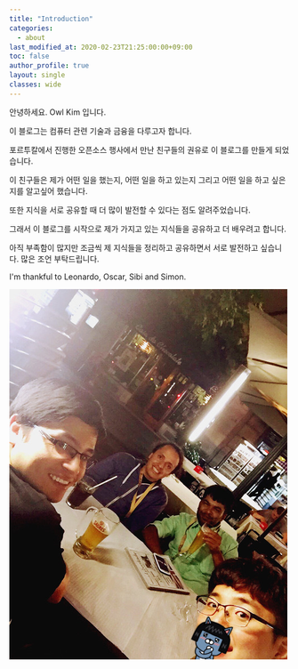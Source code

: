 ```yaml
---
title: "Introduction"
categories:
  - about
last_modified_at: 2020-02-23T21:25:00:00+09:00
toc: false
author_profile: true
layout: single
classes: wide
---
```



안녕하세요. Owl Kim 입니다.

이 블로그는 컴퓨터 관련 기술과 금융을 다루고자 합니다.

포르투칼에서 진행한 오픈소스 행사에서 만난 친구들의 권유로 이 블로그를 만들게 되었습니다.

이 친구들은 제가 어떤 일을 했는지, 어떤 일을 하고 있는지 그리고 어떤 일을 하고 싶은지를 알고싶어 했습니다.

또한 지식을 서로 공유할 때 더 많이 발전할 수 있다는 점도 알려주었습니다.

그래서 이 블로그를 시작으로 제가 가지고 있는 지식들을 공유하고 더 배우려고 합니다.

아직 부족함이 많지만 조금씩 제 지식들을 정리하고 공유하면서 서로 발전하고 싶습니다. 많은 조언 부탁드립니다.

I'm thankful to Leonardo, Oscar, Sibi and Simon.

![Friends](/assets/images/first_page/friends.jpeg)